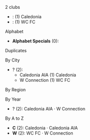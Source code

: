2 clubs

-  : (1) Caledonia
-  : (1) WC FC




Alphabet

- **Alphabet Specials** (0): 




Duplicates





By City

- ? (2): 
  - Caledonia AIA  (1) Caledonia
  - W Connection  (1) WC FC




By Region





By Year

- ? (2):   Caledonia AIA · W Connection






By A to Z

- **C** (2): Caledonia · Caledonia AIA
- **W** (2): WC FC · W Connection




